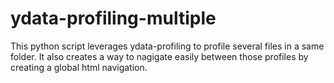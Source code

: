# ydata-profiling-multiple
This python script leverages ydata-profiling to profile several files in a same folder. It also creates a way to nagigate easily between those profiles by creating a global html navigation.
